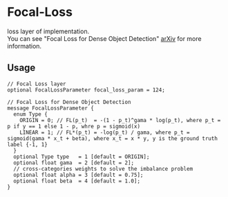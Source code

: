 # Focal-Loss
loss layer of implementation.  
You can see "Focal Loss for Dense Object Detection" [arXiv](https://arxiv.org/abs/1708.02002) for more information.

## Usage

```
// Focal Loss layer
optional FocalLossParameter focal_loss_param = 124;

// Focal Loss for Dense Object Detection
message FocalLossParameter {
  enum Type {
    ORIGIN = 0; // FL(p_t)  = -(1 - p_t)^gama * log(p_t), where p_t = p if y == 1 else 1 - p, whre p = sigmoid(x)
    LINEAR = 1; // FL*(p_t) = -log(p_t) / gama, where p_t = sigmoid(gama * x_t + beta), where x_t = x * y, y is the ground truth label {-1, 1}
  }
  optional Type type   = 1 [default = ORIGIN]; 
  optional float gama  = 2 [default = 2];
  // cross-categories weights to solve the imbalance problem
  optional float alpha = 3 [default = 0.75]; 
  optional float beta  = 4 [default = 1.0];
}
```
